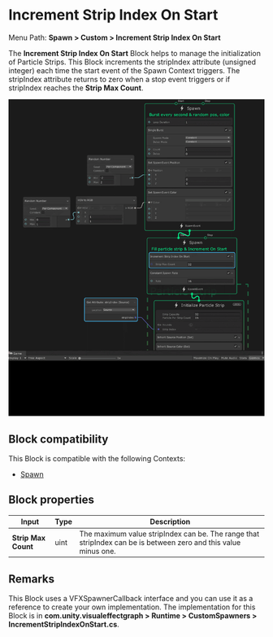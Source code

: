 # Increment Strip Index On Start

Menu Path: **Spawn > Custom > Increment Strip Index On Start**

The **Increment Strip Index On Start** Block helps to manage the initialization of Particle Strips. This Block  increments the stripIndex attribute (unsigned integer) each time the start event of the Spawn Context triggers. The stripIndex attribute returns to zero when a stop event triggers or if stripIndex reaches the **Strip Max Count**.

![](Images/Block-IncrementStripIndexOnStartExample.gif)

## Block compatibility

This Block is compatible with the following Contexts:

- [Spawn](Context-Spawn.md)

## Block properties

| **Input**           | **Type** | **Description**                                              |
| ------------------- | -------- | ------------------------------------------------------------ |
| **Strip Max Count** | uint     | The maximum value stripIndex can be. The range that stripIndex can be is between zero and this value minus one. |

## Remarks
This Block uses a VFXSpawnerCallback interface and you can use it as a reference to create your own implementation. The implementation for this Block is in **com.unity.visualeffectgraph > Runtime > CustomSpawners > IncrementStripIndexOnStart.cs**.